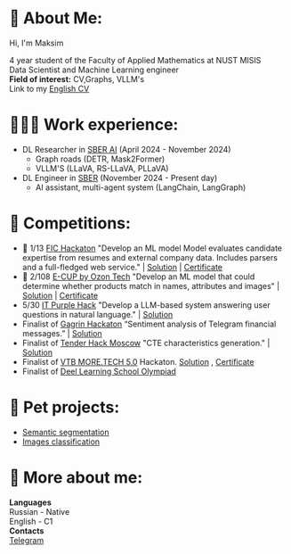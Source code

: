 # 💫 About Me:
Hi, I'm Maksim

4 year student of the Faculty of Applied Mathematics at NUST MISIS<br> Data Scientist and Machine Learning engineer
<br>**Field of ​​interest:** CV,Graphs, VLLM's
<br>Link to my [English CV](https://drive.google.com/file/d/1du8w_wEC-vxnj-ds9kslJRMUu1Mmvq2m/view) 

# 👨🏼‍💻 Work experience:
* DL Researcher in [SBER AI](https://ai.sber.ru/) (April 2024 - November 2024)
    - Graph roads (DETR, Mask2Former)
    - VLLM'S (LLaVA, RS-LLaVA, PLLaVA)
* DL Engineer in [SBER](https://www.sberbank.ru/ru) (November 2024 - Present day)
    - AI assistant, multi-agent system (LangChain, LangGraph) 

# 🎯 Competitions:
* 🥇 1/13 [FIC Hackaton](https://фиц2024.рф/hackathon) "Develop an ML model Model evaluates candidate expertise from resumes and external company data. Includes parsers and a full-fledged web service." | [Solution](https://github.com/l1ghtsource/fic-sense-case) | [Certificate](https://drive.google.com/file/d/1D4B6lzVldBT2BrphfkVTqIe98vr6uOfI/view?usp=sharing)
* 🥈 2/108 [E-CUP by Ozon Tech](https://e-cup-ozon.ru/) "Develop an ML model that could determine whether products match in names, attributes and images" | [Solution](https://github.com/maksimlitvinov39kg/ozon-ecup-matching) | [Certificate](https://drive.google.com/file/d/1tO8Aw3RvOYCC42V01v3Gizjgxg4chmAM/view?usp=sharing)
* 5/30 [IT Purple Hack](https://geekbattle.online/events/it-purple-hack) "Develop a LLM-based system answering user questions in natural language." | [Solution](https://github.com/7aaassss/it-purple)
* Finalist of [Gagrin Hackaton](https://gagarinhack.ru/) “Sentiment analysis of Telegram financial messages.” | [Solution](https://github.com/maksimlitvinov39kg/MMM_gagarin_hack)
* Finalist of [Tender Hack Moscow](https://tenderhack.ru/msk) "CTE characteristics generation." | [Solution](https://github.com/Kin1599/TenderHack__MISIS-Ginseng-Strip/tree/master/ml-notebooks)
* Finalist of [VTB MORE.TECH 5.0](https://moretech.vtb.ru/) Hackaton. [Solution](https://github.com/dkshi/more-tech-miSUS) , [Certificate](https://drive.google.com/file/d/1Hp_GLbDBlZdsPxjp3KSBd_RA-Oy9bKdE/view?usp=sharing)
* Finalist of [Deel Learning School Olympiad](https://dls.samcs.ru/olympics)
  
# 🐇 Pet projects: 
* [Semantic segmentation](https://github.com/maksimlitvinov39kg/DS-ML-Projects/tree/main/Segmenatation)
* [Images classification](https://github.com/maksimlitvinov39kg/DS-ML-Projects/tree/main/Image%20Classification)

# 👀 More about me:
**Languages**
  <br>Russian - Native
  <br>English - C1
  <br>
  **Contacts** 
  <br> [Telegram](https://t.me/ykmaksim)
  
